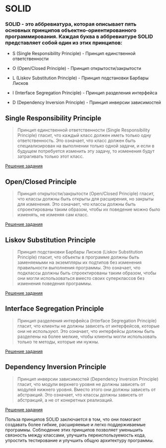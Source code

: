 # SOLID

### SOLID - это аббревиатура, которая описывает пять основных принципов объектно-ориентированного программирования. Каждая буква в аббревиатуре SOLID представляет собой один из этих принципов:

-   S (Single Responsibility Principle) - Принцип единственной ответственности

-   O (Open/Closed Principle) - Принцип открытости/закрытости

-   L (Liskov Substitution Principle) - Принцип подстановки Барбары Лисков

-   I (Interface Segregation Principle) - Принцип разделения интерфейса

-   D (Dependency Inversion Principle) - Принцип инверсии зависимостей

## Single Responsibility Principle

> Принцип единственной ответственности (Single Responsibility Principle) гласит, что каждый класс должен иметь только одну ответственность. Это означает, что класс должен быть специализирован на выполнении только одной задачи, и если в будущем потребуется изменить эту задачу, то изменения будут затрагивать только этот класс.

[Решение задания](/SingleResponsibilityPrinciple.js)

## Open/Closed Principle

> Принцип открытости/закрытости (Open/Closed Principle) гласит, что классы должны быть открыты для расширения, но закрыты для изменения. Это означает, что классы должны быть спроектированы таким образом, чтобы их поведение можно было изменять, не изменяя сам класс.

[Решение задания](/OpenOrClosedPrinciple.ts)

## Liskov Substitution Principle

> Принцип подстановки Барбары Лисков (Liskov Substitution Principle) гласит, что объекты в программе должны быть заменяемыми на экземпляры их подтипов без изменения правильности выполнения программы. Это означает, что подклассы должны быть спроектированы таким образом, чтобы они могли использоваться вместо своих суперклассов без изменения поведения программы.

[Решение задания](/LiskovSubstitutionPrinciple.ts)

## Interface Segregation Principle

> Принцип разделения интерфейса (Interface Segregation Principle) гласит, что клиенты не должны зависеть от интерфейсов, которые они не используют. Это означает, что интерфейсы должны быть разделены на более мелкие, чтобы клиенты могли использовать только те методы, которые им нужны.

[Решение задания](/InterfaceSegregationPrinciple.ts)

## Dependency Inversion Principle

> Принцип инверсии зависимостей (Dependency Inversion Principle) гласит, что модули верхнего уровня не должны зависеть от модулей нижнего уровня. Вместо этого они должны зависеть от абстракций. Это означает, что классы должны зависеть от абстракций, а не от конкретных реализаций.

[Решение задания](/DependencyInversionPrinciple.ts)

Польза принципов SOLID заключается в том, что они помогают создавать более гибкие, расширяемые и легко поддерживаемые программы. Соблюдение этих принципов позволяет уменьшить связность между классами, улучшить переиспользуемость кода, упростить тестирование и улучшить общую архитектуру программы.
